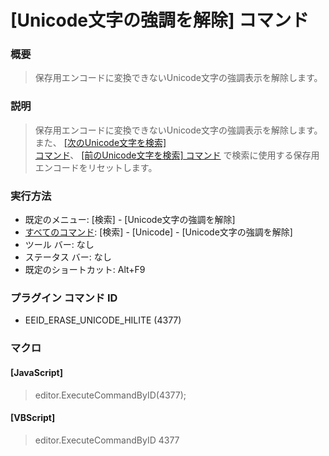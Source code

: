 # \[Unicode文字の強調を解除\] コマンド

### 概要

> 保存用エンコードに変換できないUnicode文字の強調表示を解除します。

### 説明

> 保存用エンコードに変換できないUnicode文字の強調表示を解除します。また、 [\[次のUnicode文字を検索\] \
> コマンド](find_next_unicode)、 [\[前のUnicode文字を検索\] コマンド](find_prev_unicode) で検索に使用する保存用エンコードをリセットします。

### 実行方法

- 既定のメニュー: \[検索\] \- \[Unicode文字の強調を解除\]
- [すべてのコマンド](../../glossary/allcommands): \[検索\] \- \[Unicode\] - \[Unicode文字の強調を解除\]
- ツール バー: なし
- ステータス バー: なし
- 既定のショートカット: Alt+F9

### プラグイン コマンド ID

- EEID\_ERASE\_UNICODE\_HILITE (4377)

### マクロ

#### \[JavaScript\]

> editor.ExecuteCommandByID(4377);

#### \[VBScript\]

> editor.ExecuteCommandByID 4377
